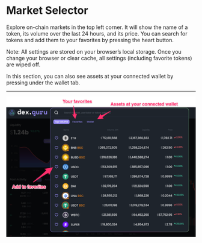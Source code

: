 # Market Selector

Explore on-chain markets in the top left corner. It will show the name of a token, its volume over the last 24 hours, and its price. You can search for tokens and add them to your favorites by pressing the heart button.   


Note: All settings are stored on your browser’s local storage. Once you change your browser or clear cache, all settings \(including favorite tokens\) are wiped off.   


In this section, you can also see assets at your connected wallet by pressing under the wallet tab.   
****

![](../.gitbook/assets/_257_63_bnb___dexguru.png)





